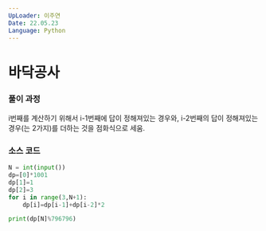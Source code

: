 ```yaml
---
UpLoader: 이주연
Date: 22.05.23
Language: Python
---
```


# 바닥공사

 
  

### 풀이 과정  
i번째를 계산하기 위해서 i-1번째에 답이 정해져있는 경우와, i-2번째의 답이 정해져있는 경우(는 2가지)를 더하는 것을 점화식으로 세움.


### 소스 코드

```python
N = int(input())
dp=[0]*1001
dp[1]=1
dp[2]=3
for i in range(3,N+1):
    dp[i]=dp[i-1]+dp[i-2]*2

print(dp[N]%796796)
```
